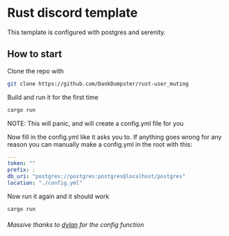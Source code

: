 # Rust discord template
This template is configured with postgres and serenity.

## How to start
Clone the repo with 
```bash
git clone https://github.com/DankDumpster/rust-user_muting
```

Build and run it for the first time
```bash
cargo run
```
NOTE: This will panic, and will create a config.yml file for you

Now fill in the config.yml like it asks you to.
If anything goes wrong for any reason you can manually make a config.yml in the root with this:
```yaml
---
token: ""
prefix: ;
db_uri: "postgres://postgres:postgres@localhost/postgres"
location: "./config.yml"
```

Now run it again and it should work
```bash 
cargo run
```

###### Massive thanks to [dylan](https://github.com/dylhack) for the config function
